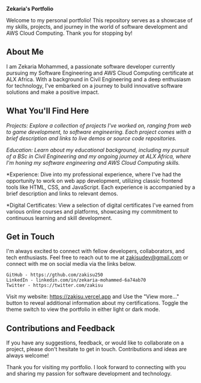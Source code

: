 **Zekaria's Portfolio**

Welcome to my personal portfolio! This repository serves as a showcase of my skills,
projects, and journey in the world of software development and AWS Cloud Computing.
Thank you for stopping by!

## About Me

I am Zekaria Mohammed, a passionate software developer currently pursuing my
Software Engineering and AWS Cloud Computing certificate at ALX Africa. With a background
in Civil Engineering and a deep enthusiasm for technology, I've embarked on a journey
to build innovative software solutions and make a positive impact.

## What You'll Find Here

*Projects: Explore a collection of projects I've worked on, ranging from web to game development,
to software engineering. Each project comes with a brief description and links to live
demos or source code repositories.*

*Education: Learn about my educational background, including my pursuit of a BSc in Civil Engineering and my ongoing journey at ALX Africa, where I'm honing my software engineering and AWS Cloud Computing skills.*

*Experience: Dive into my professional experience, where I've had the opportunity to work on web app development, utilizing classic frontend tools like HTML, CSS, and JavaScript. Each experience is accompanied by a brief description and links to relevant demos.

*Digital Certificates: View a selection of digital certificates I've earned from various online courses and platforms, showcasing my commitment to continuous learning and skill development.

## Get in Touch

I'm always excited to connect with fellow developers, collaborators, and tech enthusiasts. Feel free to reach out to me at zakisudev@gmail.com or connect with me on social media via the links below.

    GitHub - https://gthub.com/zakisu250
    LinkedIn - linkedin.com/in/zekaria-mohammed-6a74ab70
    Twitter - https://twitter.com/zakisu

Visit my website: https://zakisu.vercel.app and
    Use the "View more..." button to reveal additional information about my certifications.
    Toggle the theme switch to view the portfolio in either light or dark mode.

## Contributions and Feedback

If you have any suggestions, feedback, or would like to collaborate on a project, please don't hesitate to get in touch. Contributions and ideas are always welcome!

Thank you for visiting my portfolio. I look forward to connecting with you and sharing my passion for software development and technology.
